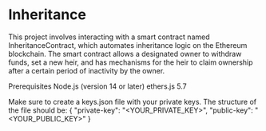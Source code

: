 # Inheritance
This project involves interacting with a smart contract named InheritanceContract, which automates inheritance logic on the Ethereum blockchain. 
The smart contract allows a designated owner to withdraw funds, set a new heir, and has mechanisms for the heir to claim ownership after a certain period of inactivity by the owner.

Prerequisites
Node.js (version 14 or later)
ethers.js 5.7

Make sure to create a keys.json file with your private keys. The structure of the file should be:
{
  "private-key": "<YOUR_PRIVATE_KEY>",
  "public-key": "<YOUR_PUBLIC_KEY>"
}
